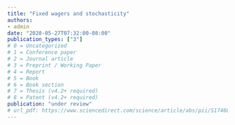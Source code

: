 ```yaml
---
title: "Fixed wagers and stochasticity"
authors:
- admin
date: "2020-05-27T07:32:00-08:00"
publication_types: ["3"]
# 0 = Uncategorized
# 1 = Conference paper
# 2 = Journal article
# 3 = Preprint / Working Paper
# 4 = Report
# 5 = Book
# 6 = Book section
# 7 = Thesis (v4.2+ required)
# 8 = Patent (v4.2+ required)
publication: "under review"
# url_pdf: https://www.sciencedirect.com/science/article/abs/pii/S1746809419300643
---
```

